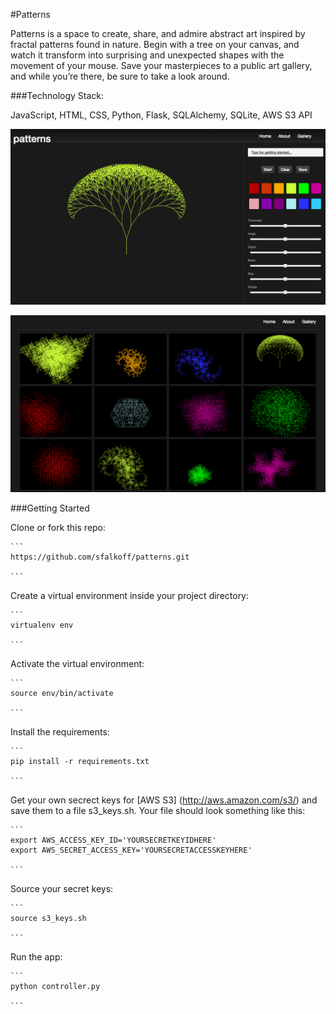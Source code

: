 #Patterns

Patterns is a space to create, share, and admire abstract art inspired by fractal patterns found in nature. Begin with a tree on your canvas, and watch it transform into surprising and unexpected shapes with the movement of your mouse. Save your masterpieces to a public art gallery, and while you’re there, be sure to take a look around.

###Technology Stack: 

JavaScript, HTML, CSS, Python, Flask, SQLAlchemy, SQLite, AWS S3 API

![image](/static/images/home.png) 

![image](/static/images/gallery.png) 

###Getting Started

Clone or fork this repo: 

	```
	https://github.com/sfalkoff/patterns.git
	
	```

Create a virtual environment inside your project directory: 

	```
	virtualenv env
	
	```

Activate the virtual environment:

	```
	source env/bin/activate
	
	```

Install the requirements:

	```
	pip install -r requirements.txt

	```

Get your own secrect keys for [AWS S3] (http://aws.amazon.com/s3/) and save them to a file s3_keys.sh. Your file should look something like this:

	```
	export AWS_ACCESS_KEY_ID='YOURSECRETKEYIDHERE'
	export AWS_SECRET_ACCESS_KEY='YOURSECRETACCESSKEYHERE'

	```
	
Source your secret keys:

	```
	source s3_keys.sh

	```

Run the app:

	```
	python controller.py

	```



